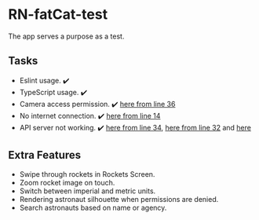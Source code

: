 # RN-fatCat-test

The app serves a purpose as a test.

## Tasks

- Eslint usage. :heavy_check_mark:
- TypeScript usage. :heavy_check_mark:
- Camera access permission. :heavy_check_mark: [here from line 36](screens/CrewMember.tsx)
- No internet connection. :heavy_check_mark: [here from line 14](App.tsx)
- API server not working. :heavy_check_mark: [here from line 34](screens/CrewMembers.tsx), [here from line 32](screens/Rockets.tsx) and [here](hooks/useFetch.ts) 

## Extra Features

- Swipe through rockets in Rockets Screen.
- Zoom rocket image on touch.
- Switch between imperial and metric units.
- Rendering astronaut silhouette when permissions are denied.
- Search astronauts based on name or agency.
